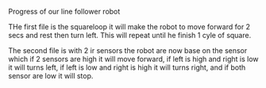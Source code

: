 Progress of our line follower robot 

THe first file is the squareloop it will make the robot to move forward for 2 secs and rest then turn left.
This will repeat until he finish 1 cyle of square.

The second file is with 2 ir sensors the robot are now base on the sensor which if 2 sensors are high it will move forward,
if left is high and right is low it will turns left, if left is low and right is high it will turns right, and if both
sensor are low it will stop.
